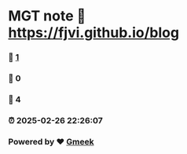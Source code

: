 # MGT note :link: https://fjvi.github.io/blog 
### :page_facing_up: [1](https://fjvi.github.io/blog/tag.html) 
### :speech_balloon: 0 
### :hibiscus: 4 
### :alarm_clock: 2025-02-26 22:26:07 
### Powered by :heart: [Gmeek](https://github.com/Meekdai/Gmeek)

